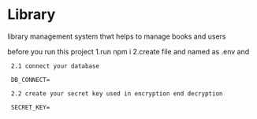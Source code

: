 # Library
library management system thwt helps to manage books and users

before you run this project 
1.run npm i
2.create file and named as .env and

     2.1 connect your database 
     
     DB_CONNECT=

     2.2 create your secret key used in encryption end decryption
     
     SECRET_KEY=






    
